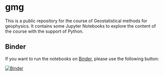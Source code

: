 # gmg

This is a public repository for the course of Geostatistical methods
for geophysics.  It contains some Jupyter Notebooks to explore the
content of the course with the support of Python.

## Binder

If you want to run the notebooks on [Binder](https://mybinder.org/),
please use the following button:

[![Binder](https://mybinder.org/badge_logo.svg)](https://mybinder.org/v2/gh/alecomunian/gmg/HEAD)





